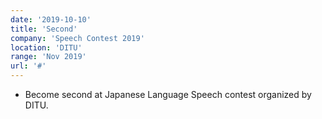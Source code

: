 ```yaml
---
date: '2019-10-10'
title: 'Second'
company: 'Speech Contest 2019'
location: 'DITU'
range: 'Nov 2019'
url: '#'
---
```


- Become second at Japanese Language Speech contest organized by DITU. 
